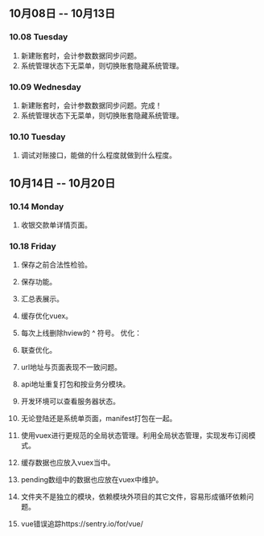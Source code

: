 ## 10月08日 -- 10月13日

### 10.08 Tuesday
1. 新建账套时，会计参数数据同步问题。
2. 系统管理状态下无菜单，则切换账套隐藏系统管理。

### 10.09 Wednesday
1. 新建账套时，会计参数数据同步问题。完成！
2. 系统管理状态下无菜单，则切换账套隐藏系统管理。

### 10.10 Tuesday
1. 调试对账接口，能做的什么程度就做到什么程度。

## 10月14日 -- 10月20日

### 10.14 Monday
1. 收银交款单详情页面。

### 10.18 Friday
1. 保存之前合法性检验。
2. 保存功能。
3. 汇总表展示。


1. 缓存优化vuex。
1. 每次上线删除hview的 ^ 符号。
优化：
1. 联查优化。
1. url地址与页面表现不一致问题。
1. api地址重复打包和按业务分模块。
1. 开发环境可以查看服务器状态。
1. 无论登陆还是系统单页面，manifest打包在一起。
1. 使用vuex进行更规范的全局状态管理。利用全局状态管理，实现发布订阅模式。
1. 缓存数据也应放入vuex当中。
1. pending数组中的数据也应放在vuex中维护。
1. 文件夹不是独立的模块，依赖模块外项目的其它文件，容易形成循环依赖问题。
1. vue错误追踪https://sentry.io/for/vue/
